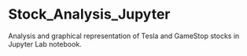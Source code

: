 # Stock_Analysis_Jupyter
Analysis and graphical representation of Tesla and GameStop stocks in Jupyter Lab notebook. 
